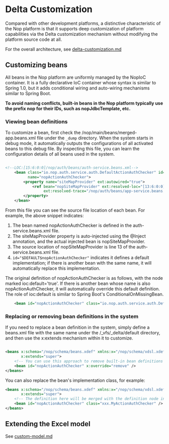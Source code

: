 # Delta Customization

Compared with other development platforms, a distinctive characteristic of the Nop platform is that it supports deep customization of platform capabilities via the Delta customization mechanism without modifying the platform source code at all.

For the overall architecture, see [delta-customization.md](delta/delta-customization.md)

## Customizing beans

All beans in the Nop platform are uniformly managed by the NopIoC container. It is a fully declarative IoC container whose syntax is similar to Spring 1.0, but it adds conditional wiring and auto-wiring mechanisms similar to Spring Boot.

**To avoid naming conflicts, built-in beans in the Nop platform typically use the prefix nop for their IDs, such as nopJdbcTemplate, etc.**

### Viewing bean definitions

To customize a bean, first check the /nop/main/beans/merged-app.beans.xml file under the `_dump` directory. When the system starts in debug mode, it automatically outputs the configurations of all activated beans to this debug file. By inspecting this file, you can learn the configuration details of all beans used in the system.

```xml

<!--LOC:[15:6:0:0]/nop/auth/beans/auth-service.beans.xml-->
    <bean class="io.nop.auth.service.auth.DefaultActionAuthChecker" id="$DEFAULT$nopActionAuthChecker" ioc:aop="false"
          name="nopActionAuthChecker">
        <property name="siteMapProvider" ext:autowired="true">
            <ref bean="nopSiteMapProvider" ext:resolved-loc="[13:6:0:0]/nop/auth/beans/auth-service.beans.xml"
                 ext:resolved-trace="/nop/auth/beans/app-service.beans.xml"/>
        </property>
    </bean>
```

From this file you can see the source file location of each bean. For example, the above snippet indicates:

1. The bean named nopActionAuthChecker is defined in the auth-service.beans.xml file.
2. The siteMapProvider property is auto-injected using the @Inject annotation, and the actual injected bean is nopSiteMapProvider.
3. The source location of nopSiteMapProvider is line 13 of the auth-service.beans.xml file.
4. `id="$DEFAULT$nopActionAuthChecker"` indicates it defines a default implementation; if there is another bean with the same name, it will automatically replace this implementation.

The original definition of nopActionAuthChecker is as follows, with the node marked ioc:default='true'. If there is another bean whose name is also nopActionAuthChecker, it will automatically override this default definition. The role of ioc:default is similar to Spring Boot's ConditionalOnMissingBean.

```xml
    <bean id="nopActionAuthChecker" class="io.nop.auth.service.auth.DefaultActionAuthChecker" ioc:default="true"/>
```

### Replacing or removing bean definitions in the system

If you need to replace a bean definition in the system, simply define a beans.xml file with the same name under the /\_vfs/\_delta/default directory, and then use the x:extends mechanism within it to customize.

```xml

<beans x:schema="/nop/schema/beans.xdef" xmlns:x="/nop/schema/xdsl.xdef"
       x:extends="super">
    <!-- You can use this approach to remove built-in bean definitions in the system -->
    <bean id="nopActionAuthChecker" x:override="remove" />
</beans>
```

You can also replace the bean's implementation class, for example:

```xml
<beans x:schema="/nop/schema/beans.xdef" xmlns:x="/nop/schema/xdsl.xdef"
       x:extends="super">
    <!-- The definition here will be merged with the definition node in the platform -->
    <bean id="nopActionAuthChecker" class="xxx.MyActionAuthChecker" />
</beans>
```

## Extending the Excel model

See [custom-model.md](model/custom-model.md)
<!-- SOURCE_MD5:8d241f01e839941ffbd1b0264be74490-->
